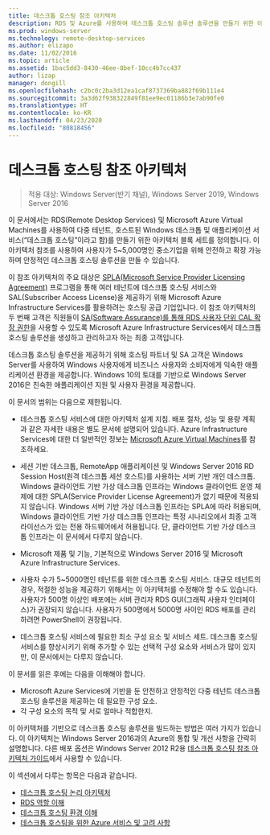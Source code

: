 ```yaml
---
title: 데스크톱 호스팅 참조 아키텍처
description: RDS 및 Azure를 사용하여 데스크톱 호스팅 솔루션 솔루션을 만들기 위한 아키텍처 지침입니다.
ms.prod: windows-server
ms.technology: remote-desktop-services
ms.author: elizapo
ms.date: 11/02/2016
ms.topic: article
ms.assetid: 1bac5dd3-8430-46ee-8bef-10cc4b7cc437
author: lizap
manager: dongill
ms.openlocfilehash: c2bc0c2ba3d12ea1caf8737369ba882f69b111e4
ms.sourcegitcommit: 3a3d62f938322849f81ee9ec01186b3e7ab90fe0
ms.translationtype: HT
ms.contentlocale: ko-KR
ms.lasthandoff: 04/23/2020
ms.locfileid: "80818456"
---
```

# <a name="desktop-hosting-reference-architecture"></a>데스크톱 호스팅 참조 아키텍처

>적용 대상: Windows Server(반기 채널), Windows Server 2019, Windows Server 2016

이 문서에서는 RDS(Remote Desktop Services) 및 Microsoft Azure Virtual Machines를 사용하여 다중 테넌트, 호스트된 Windows 데스크톱 및 애플리케이션 서비스(“데스크톱 호스팅”이라고 함)를 만들기 위한 아키텍처 블록 세트를 정의합니다. 이 아키텍처 참조를 사용하여 사용자가 5~5,000명인 중소기업을 위해 안전하고 확장 가능하며 안정적인 데스크톱 호스팅 솔루션을 만들 수 있습니다.    
  
이 참조 아키텍처의 주요 대상은 [SPLA(Microsoft Service Provider Licensing Agreement)](https://www.microsoft.com/hosting/en/us/licensing/splabenefits.aspx) 프로그램을 통해 여러 테넌트에 데스크톱 호스팅 서비스와 SAL(Subscriber Access License)을 제공하기 위해 Microsoft Azure Infrastructure Services를 활용하려는 호스팅 공급 기업입니다. 이 참조 아키텍처의 두 번째 고객은 직원들이 [SA(Software Assurance)를 통해 RDS 사용자 단위 CAL 확장 권한](https://download.microsoft.com/download/6/B/A/6BA3215A-C8B5-4AD1-AA8E-6C93606A4CFB/Windows_Server_2012_R2_Remote_Desktop_Services_Licensing_Datasheet.pdf)을 사용할 수 있도록 Microsoft Azure Infrastructure Services에서 데스크톱 호스팅 솔루션을 생성하고 관리하고자 하는 최종 고객입니다.   
  
데스크톱 호스팅 솔루션을 제공하기 위해 호스팅 파트너 및 SA 고객은 Windows Server를 사용하여 Windows 사용자에게 비즈니스 사용자와 소비자에게 익숙한 애플리케이션 환경을 제공합니다. Windows 10의 토대를 기반으로 Windows Server 2016은 친숙한 애플리케이션 지원 및 사용자 환경을 제공합니다.    
  
이 문서의 범위는 다음으로 제한됩니다.   
  
* 데스크톱 호스팅 서비스에 대한 아키텍처 설계 지침. 배포 절차, 성능 및 용량 계획과 같은 자세한 내용은 별도 문서에 설명되어 있습니다. Azure Infrastructure Services에 대한 더 일반적인 정보는 [Microsoft Azure Virtual Machines](https://azure.microsoft.com/documentation/services/virtual-machines/)를 참조하세요.   
  
* 세션 기반 데스크톱, RemoteApp 애플리케이션 및 Windows Server 2016 RD Session Host(원격 데스크톱 세션 호스트)를 사용하는 서버 기반 개인 데스크톱. Windows 클라이언트 기반 가상 데스크톱 인프라는 Windows 클라이언트 운영 체제에 대한 SPLA(Service Provider License Agreement)가 없기 때문에 적용되지 않습니다. Windows 서버 기반 가상 데스크톱 인프라는 SPLA에 따라 허용되며, Windows 클라이언트 기반 가상 데스크톱 인프라는 특정 시나리오에서 최종 고객 라이선스가 있는 전용 하드웨어에서 허용됩니다. 단, 클라이언트 기반 가상 데스크톱 인프라는 이 문서에서 다루지 않습니다.   
  
* Microsoft 제품 및 기능, 기본적으로 Windows Server 2016 및 Microsoft Azure Infrastructure Services.   
  
* 사용자 수가 5~5000명인 테넌트를 위한 데스크톱 호스팅 서비스.   대규모 테넌트의 경우, 적절한 성능을 제공하기 위해서는 이 아키텍처를 수정해야 할 수도 있습니다. 사용자가 500명 이상인 배포에는 서버 관리자 RDS GUI(그래픽 사용자 인터페이스)가 권장되지 않습니다. 사용자가 500명에서 5000명 사이인 RDS 배포를 관리하려면 PowerShell이 권장됩니다.   
  
* 데스크톱 호스팅 서비스에 필요한 최소 구성 요소 및 서비스 세트. 데스크톱 호스팅 서비스를 향상시키기 위해 추가할 수 있는 선택적 구성 요소와 서비스가 많이 있지만, 이 문서에서는 다루지 않습니다.    
  
이 문서를 읽은 후에는 다음을 이해해야 합니다.   
- Microsoft Azure Services에 기반을 둔 안전하고 안정적인 다중 테넌트 데스크톱 호스팅 솔루션을 제공하는 데 필요한 구성 요소.  
- 각 구성 요소의 목적 및 서로 얼마나 적합한지.  
  
이 아키텍처를 기반으로 데스크톱 호스팅 솔루션을 빌드하는 방법은 여러 가지가 있습니다. 이 아키텍처는 Windows Server 2016과의 Azure의 통합 및 개선 사항을 간략히 설명합니다. 다른 배포 옵션은 Windows Server 2012 R2용 [데스크톱 호스팅 참조 아키텍처 가이드](https://go.microsoft.com/fwlink/p/?LinkId=517389)에서 사용할 수 있습니다.    
  
이 섹션에서 다루는 항목은 다음과 같습니다.  
- [데스크톱 호스팅 논리 아키텍처](Desktop-hosting-logical-architecture.md)  
- [RDS 역할 이해](Understanding-RDS-roles.md)
- [데스크톱 호스팅 환경 이해](Understanding-the-desktop-hosting-environment.md)  
- [데스크톱 호스팅을 위한 Azure 서비스 및 고려 사항](Azure-services-and-considerations-for-desktop-hosting.md)
  
 


